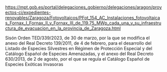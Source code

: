 https://mpt.gob.es/portal/delegaciones_gobierno/delegaciones/aragon/proyectos-ci/expedientes-renovables/Zaragoza/Fotovoltaicos/PFot_154_AC_Instalaciones_fotovoltaicas_Fornax_I_Fornax_II_y_Fornax_III_de_119.75_MWp_cada_una_y_su_infraestructura_de_evacuacion_en_la_provincia_de_Zaragoza.html

Sisón Orden TED/339/2023, de 30 de marzo, por la que se modifica el anexo del Real Decreto 139/2011, de 4 de febrero, para el desarrollo del Listado de Especies Silvestres en Régimen de Protección Especial y del Catálogo Español de Especies Amenazadas, y el anexo del Real Decreto 630/2013, de 2 de agosto, por el que se regula el Catálogo Español de Especies Exóticas Invasoras

